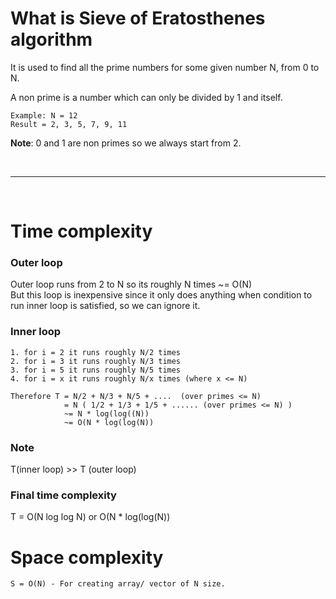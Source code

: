 # What is Sieve of Eratosthenes algorithm
It is used to find all the prime numbers for some given number N, from 0 to N.

A non prime is a number which can only be divided by 1 and itself.

```
Example: N = 12
Result = 2, 3, 5, 7, 9, 11
```

**Note**: 0 and 1 are non primes so we always start from 2.

<br>

---

<br>

# Time complexity

### Outer loop
Outer loop runs from 2 to N so its roughly N times ~= O(N) <br>
But this loop is inexpensive since it only does anything when condition to run inner loop is satisfied, so we can ignore it.

### Inner loop
```
1. for i = 2 it runs roughly N/2 times
2. for i = 3 it runs roughly N/3 times
3. for i = 5 it runs roughly N/5 times
4. for i = x it runs roughly N/x times (where x <= N)

Therefore T = N/2 + N/3 + N/5 + ....  (over primes <= N)
            = N ( 1/2 + 1/3 + 1/5 + ...... (over primes <= N) )
            ~= N * log(log((N))
            ~= O(N * log(log(N)) 
```

### Note
T(inner loop) >> T (outer loop)

### Final time complexity
T = O(N log log N) or O(N * log(log(N))


# Space complexity
``S = O(N) - For creating array/ vector of N size.``
